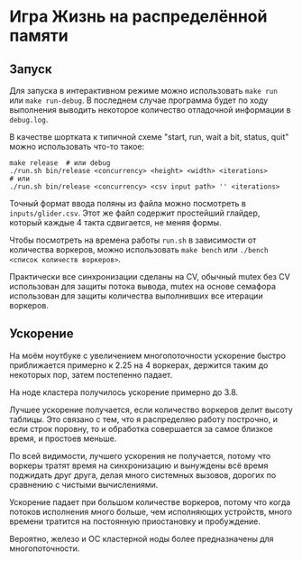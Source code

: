 Игра Жизнь на распределённой памяти
===================================

Запуск
------

Для запуска в интерактивном режиме можно использовать `make run` или `make run-debug`.
В последнем случае программа будет по ходу выполнения выводить некоторое
количество отладочной информации в `debug.log`.

В качестве шортката к типичной схеме "start, run, wait a bit, status, quit"
можно использовать что-то такое:
```
make release  # или debug
./run.sh bin/release <concurrency> <height> <width> <iterations>
# или
./run.sh bin/release <concurrency> <csv input path> '' <iterations>
```

Точный формат ввода поляны из файла можно посмотреть в `inputs/glider.csv`.
Этот же файл содержит простейший глайдер, который каждые 4 такта сдвигается,
не меняя формы.

Чтобы посмотреть на времена работы `run.sh` в зависимости от количества воркеров,
можно использовать `make bench` или `./bench <список количеств воркеров>`.

Практически все синхронизации сделаны на CV, обычный mutex без CV использован
для защиты потока вывода, mutex на основе семафора использован для защиты
количества выполнивших все итерации воркеров.

Ускорение
---------

На моём ноутбуке с увеличением многопоточности ускорение быстро приближается примерно
к 2.25 на 4 воркерах, держится таким до некоторых пор, затем постепенно падает.

На ноде кластера получилось ускорение примерно до 3.8.

Лучшее ускорение получается, если количество воркеров делит высоту таблицы.
Это связано с тем, что я распределяю работу построчно, и если строк поровну,
то и обработка совершается за самое близкое время, и простоев меньше.

По всей видимости, лучшего ускорения не получается, потому что воркеры тратят время
на синхронизацию и вынуждены всё время поджидать друг друга, делая много системных
вызовов, дорогих по сравнению с чистыми вычислениями.

Ускорение падает при большом количестве воркеров, потому что когда потоков исполнения
много больше, чем исполняющих устройств, много времени тратится на постоянную
приостановку и пробуждение.

Вероятно, железо и ОС кластерной ноды более предназначены для многопоточности.

